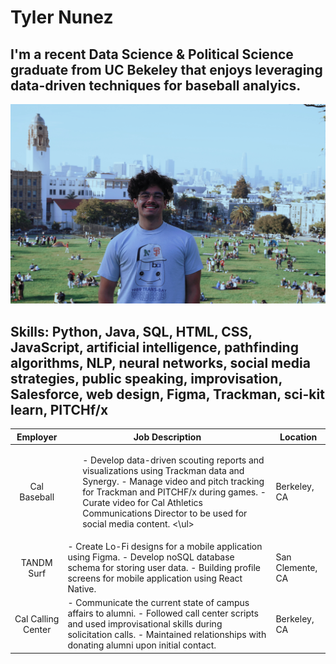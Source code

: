 # Tyler Nunez
## I'm a recent Data Science & Political Science graduate from UC Bekeley that enjoys leveraging data-driven techniques for baseball analyics.
![alt text](avatar.jpg)
## Skills: Python, Java, SQL, HTML, CSS, JavaScript, artificial intelligence, pathfinding algorithms, NLP, neural networks, social media strategies, public speaking, improvisation, Salesforce, web design, Figma, Trackman, sci-kit learn, PITCHf/x
|      Employer      | Job Description                                                                                                                                                                                                                                                    | Location         |
|:------------------:|--------------------------------------------------------------------------------------------------------------------------------------------------------------------------------------------------------------------------------------------------------------------|------------------|
|    Cal Baseball    |<ul> - Develop data-driven scouting reports and visualizations using Trackman data and Synergy. - Manage video and pitch tracking for Trackman and PITCHF/x during games. - Curate video for Cal Athletics Communications Director to be used for social media content. <\ul> | Berkeley, CA     |
|     TANDM Surf     | - Create Lo-Fi designs for a mobile application using Figma. - Develop noSQL database schema for storing user data. - Building profile screens for mobile application using React Native.                                                                          | San Clemente, CA |
| Cal Calling Center | - Communicate the current state of campus affairs to alumni. - Followed call center scripts and used improvisational skills during solicitation calls. - Maintained relationships with donating alumni upon initial contact.                                       | Berkeley, CA     |
